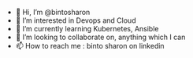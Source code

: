 - 👋 Hi, I’m @bintosharon
- 👀 I’m interested in Devops and Cloud
- 🌱 I’m currently learning Kubernetes, Ansible
- 💞️ I’m looking to collaborate on, anything which I can
- 📫 How to reach me : binto sharon on linkedin

<!---
bintosharon/bintosharon is a ✨ special ✨ repository because its `README.md` (this file) appears on your GitHub profile.
You can click the Preview link to take a look at your changes.
--->
